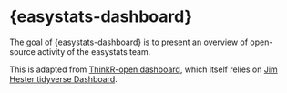 
<!-- README.md is generated from README.Rmd. Please edit that file -->

# {easystats-dashboard}

<!-- badges: start -->
<!-- badges: end -->

The goal of {easystats-dashboard} is to present an overview of
open-source activity of the easystats team.

This is adapted from [ThinkR-open
dashboard](https://github.com/ThinkR-open/thinkrdashboard), which itself
relies on [Jim Hester tidyverse
Dashboard](https://github.com/jimhester/tidyversedashboard).
